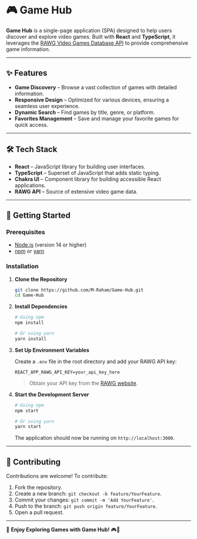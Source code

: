# 🎮 Game Hub  

**Game Hub** is a single-page application (SPA) designed to help users discover and explore video games. Built with **React** and **TypeScript**, it leverages the [RAWG Video Games Database API](https://rawg.io/apidocs) to provide comprehensive game information.  

---

## ✨ Features  

- **Game Discovery** – Browse a vast collection of games with detailed information.  
- **Responsive Design** – Optimized for various devices, ensuring a seamless user experience.  
- **Dynamic Search** – Find games by title, genre, or platform.  
- **Favorites Management** – Save and manage your favorite games for quick access.  

---

## 🛠️ Tech Stack  

- **React** – JavaScript library for building user interfaces.  
- **TypeScript** – Superset of JavaScript that adds static typing.  
- **Chakra UI** – Component library for building accessible React applications.  
- **RAWG API** – Source of extensive video game data.  

---

## 🚀 Getting Started  

### Prerequisites  

- [Node.js](https://nodejs.org/) (version 14 or higher)  
- [npm](https://www.npmjs.com/) or [yarn](https://yarnpkg.com/)  

### Installation  

1. **Clone the Repository**  

   ```bash
   git clone https://github.com/M-Raham/Game-Hub.git
   cd Game-Hub
   ```

2. **Install Dependencies**  

   ```bash
   # Using npm
   npm install

   # Or using yarn
   yarn install
   ```

3. **Set Up Environment Variables**  

   Create a `.env` file in the root directory and add your RAWG API key:  

   ```env
   REACT_APP_RAWG_API_KEY=your_api_key_here
   ```

   > Obtain your API key from the [RAWG website](https://rawg.io/apidocs).  

4. **Start the Development Server**  

   ```bash
   # Using npm
   npm start

   # Or using yarn
   yarn start
   ```

   The application should now be running on `http://localhost:3000`.  

---

## 🤝 Contributing  

Contributions are welcome! To contribute:  

1. Fork the repository.  
2. Create a new branch: `git checkout -b feature/YourFeature`.  
3. Commit your changes: `git commit -m 'Add YourFeature'`.  
4. Push to the branch: `git push origin feature/YourFeature`.  
5. Open a pull request.  

---

🎯 **Enjoy Exploring Games with Game Hub!** 🎮🚀
